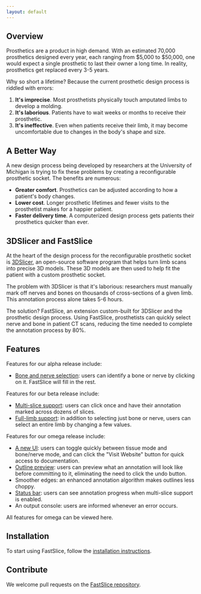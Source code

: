 ```yaml
---
layout: default
---
```


## Overview

Prosthetics are a product in high demand. With an estimated 70,000 prosthetics designed every year, each ranging from $5,000 to $50,000, one would expect a single prosthetic to last their owner a long time. In reality, prosthetics get replaced every 3-5 years.

Why so short a lifetime? Because the current prosthetic design process is riddled with errors:

1. **It's imprecise**. Most prosthetists physically touch amputated limbs to develop a molding.
2. **It's laborious**. Patients have to wait weeks or months to receive their prosthetic.
3. **It's ineffective**. Even when patients receive their limb, it may become uncomfortable due to changes in the body's shape and size.

## A Better Way

A new design process being developed by researchers at the University of Michigan is trying to fix these problems by creating a reconfigurable prosthetic socket. The benefits are numerous:
  
* **Greater comfort**. Prosthetics can be adjusted according to how a patient's body changes.
* **Lower cost**. Longer prosthetic lifetimes and fewer visits to the prosthetist makes for a happier patient.
* **Faster delivery time**. A computerized design process gets patients their prosthetics quicker than ever.

## 3DSlicer and FastSlice

At the heart of the design process for the reconfigurable prosthetic socket is [3DSlicer](https://www.slicer.org/), an open-source software program that helps turn limb scans into precise 3D models. These 3D models are then used to help fit the patient with a custom prosthetic socket.

The problem with 3DSlicer is that it's laborious: researchers must manually mark off nerves and bones on thousands of cross-sections of a given limb. This annotation process alone takes 5-6 hours.

The solution? FastSlice, an extension custom-built for 3DSlicer and the prosthetic design process. Using FastSlice, prosthetists can quickly select nerve and bone in patient CT scans, reducing the time needed to complete the annotation process by 80%.

## Features

Features for our alpha release include:

* [Bone and nerve selection](https://youtu.be/qJFSeH6n0QE?t=1m41s): users can identify a bone or nerve by clicking on it. FastSlice will fill in the rest.

Features for our beta release include:

* [Multi-slice support](https://www.youtube.com/watch?v=DYjxMnqFd-Y): users can click once and have their annotation marked across dozens of slices.
* [Full-limb support](https://www.youtube.com/watch?v=RRTbvi0riAI): in addition to selecting just bone or nerve, users can select an entire limb by changing a few values. 

Features for our omega release include:
* [A new UI](https://youtu.be/TSEpF9ZIL9Q?t=9s): users can toggle quickly between tissue mode and bone/nerve mode, and can click the "Visit Website" button for quick access to documentation.
* [Outline preview](https://youtu.be/TSEpF9ZIL9Q?t=26s): users can preview what an annotation will look like before committing to it, eliminating the need to click the undo button.
* Smoother edges: an enhanced annotation algorithm makes outlines less choppy.
* [Status bar](https://youtu.be/TSEpF9ZIL9Q?t=1m15s): users can see annotation progress when multi-slice support is enabled.
* An output console: users are informed whenever an error occurs.

All features for omega can be viewed here.

## Installation

To start using FastSlice, follow the [installation instructions](https://fastslice.github.io/install).

## Contribute

We welcome pull requests on the [FastSlice repository](https://github.com/FastSlice/FastSlice).